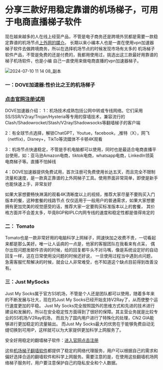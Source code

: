 # 分享三款好用稳定靠谱的机场梯子，可用于电商直播梯子软件
现在越来越多的人在线上经营产品，不管是电子商务还是跨境外贸都是需要一款稳定靠谱的机场节点[上外网的媒介](https://www.cnvintage.org/d/442-vpn )。
长期以来小编本人也是一直在使用vpn加速器梯子软件去做跨境商务，所以在选择机场节点的时候发现市场有太多的
机场梯子软件产品，不管是免费的还是付费的，我都用使用过，挑选出这三款最好用靠谱的梯子机场软件，也是小编
自己一直使用来做电商直播的vpn加速器梯子。

![2024-07-10 11 14 08_副本](https://github.com/user-attachments/assets/82b56c5f-80a7-479a-b242-2c52e69502ed)

### 一：DOVE加速器:性价比之王的机场梯子
### [点击官网注册试用](https://dove8.cc/a.php?alavBTtF8UB)

DOVE加速器介绍：
1：机场技术成熟包括公网中转或专线网络。它们采用SS/SSR/V2ray/Trojan/Hysteria等专用的穿墙技术，兼容流行的Clash/Shadowrocket/Stash/V2ray/Shadowsocks等翻墙梯子的客户端

2：有全球节点选择，解锁ChatGPT，Youtue，facebook，,推特（X），网飞（netflix)，Disney+，TikTo等流媒体不卡顿4K观看

3：机场节点快速稳定，不管是手机电脑都可以使用，同时也是最适合电商直播平台使用，如：亚马逊Amazon电商，tiktok电商，whatsapp电商，LinkedIn领英电商梯子等。直播不怕掉线

4：DOVE加速器提供免费试用，首次注册可免费使用长达五天，而且完全不限制流量和速度，是一款真正靠谱的上外网梯子工具。使用界面非常简单，即使是新手也能快速上手，非常友好

如果大家想要畅快淋漓的观看4K清晰度以上的视频，推荐大家尽量不要购买入门版本的餐，这种套餐的线路节点
仅仅适用于一般用户的普通需求，如果大家想要拥有更加完美的视觉感受的话，推荐大家一定要购买标准版本以上的套餐，
其价格方面并不会差太多，毕竟BGP和IPLC内网专线的速度和稳定性都是值得肯定的

### 二： Tomato

Tomato也是一款非常好用的电脑科学上网梯子，网速快加之收费不贵，一切看起来都是那么美好。唯一让人诟病的一点是，他家的客服团队在我看来有点呆，
偶尔出现问题发邮件咨询的时候，给的回复都牛头不对马嘴，像是系统设定好的自动回复一样，这在日常使用没问题的时候还好说，
一旦使用过程当中遇到点问题，急需客服忙帮解决的时候，就会让人非常难受，也不知道这个缺点目前得到改善没有。

### 三：Just MySocks

Just My Socks属于官方SS机场，不管是个人还是团队都可以使用，随着多年来的不断发展与壮大，现在的Just My Socks已经开始支持V2Ray了，从而使整个运行速度更加的平稳。
Just My Socks完全按照国外的思维方式和先进的技术进行建设和发展的，所以在安全稳定性方面得到了很好的保障。其主营业务就是比较专业的SS机场/V2Ray机场，
而且为了国内用户进行了特殊化的处理，CN2 GIA能够进行更加稳定的流量输出。
而Just My Socks最大的优势在于能够免费自动无缝切换到可用IP，这样就可以为大家提供更加科学上网服务了。

安全好用稳定的翻墙梯子软件：[进入官网点击注册](https://dove8.cc/a.php?alavBTtF8UB)

这些[机场梯子翻墙软件](https://github.com/fafa88902/TIZI)都提供了稳定的网络代理服务，用户可以根据自己的需求和偏好选择合适的翻墙软件和科学上网服务。需要注意的是，在使用这些翻墙机场网络梯子服务时，用户要注意保护自己的隐私安全和个人数据。

